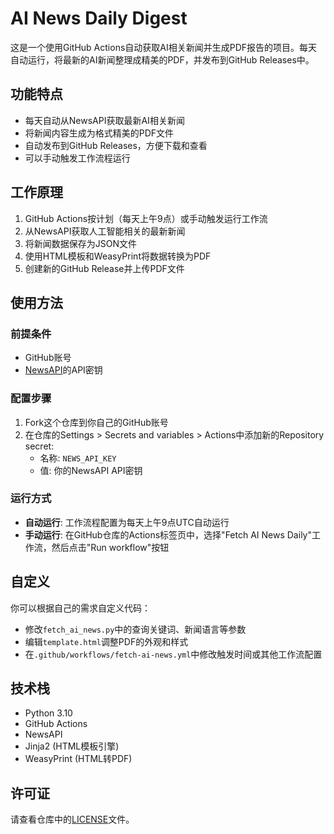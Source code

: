 # AI News Daily Digest

这是一个使用GitHub Actions自动获取AI相关新闻并生成PDF报告的项目。每天自动运行，将最新的AI新闻整理成精美的PDF，并发布到GitHub Releases中。

## 功能特点

- 每天自动从NewsAPI获取最新AI相关新闻
- 将新闻内容生成为格式精美的PDF文件
- 自动发布到GitHub Releases，方便下载和查看
- 可以手动触发工作流程运行

## 工作原理

1. GitHub Actions按计划（每天上午9点）或手动触发运行工作流
2. 从NewsAPI获取人工智能相关的最新新闻
3. 将新闻数据保存为JSON文件
4. 使用HTML模板和WeasyPrint将数据转换为PDF
5. 创建新的GitHub Release并上传PDF文件

## 使用方法

### 前提条件

- GitHub账号
- [NewsAPI](https://newsapi.org/)的API密钥

### 配置步骤

1. Fork这个仓库到你自己的GitHub账号
2. 在仓库的Settings > Secrets and variables > Actions中添加新的Repository secret:
   - 名称: `NEWS_API_KEY`
   - 值: 你的NewsAPI API密钥

### 运行方式

- **自动运行**: 工作流程配置为每天上午9点UTC自动运行
- **手动运行**: 在GitHub仓库的Actions标签页中，选择"Fetch AI News Daily"工作流，然后点击"Run workflow"按钮

## 自定义

你可以根据自己的需求自定义代码：

- 修改`fetch_ai_news.py`中的查询关键词、新闻语言等参数
- 编辑`template.html`调整PDF的外观和样式
- 在`.github/workflows/fetch-ai-news.yml`中修改触发时间或其他工作流配置

## 技术栈

- Python 3.10
- GitHub Actions
- NewsAPI
- Jinja2 (HTML模板引擎)
- WeasyPrint (HTML转PDF)

## 许可证

请查看仓库中的[LICENSE](LICENSE)文件。